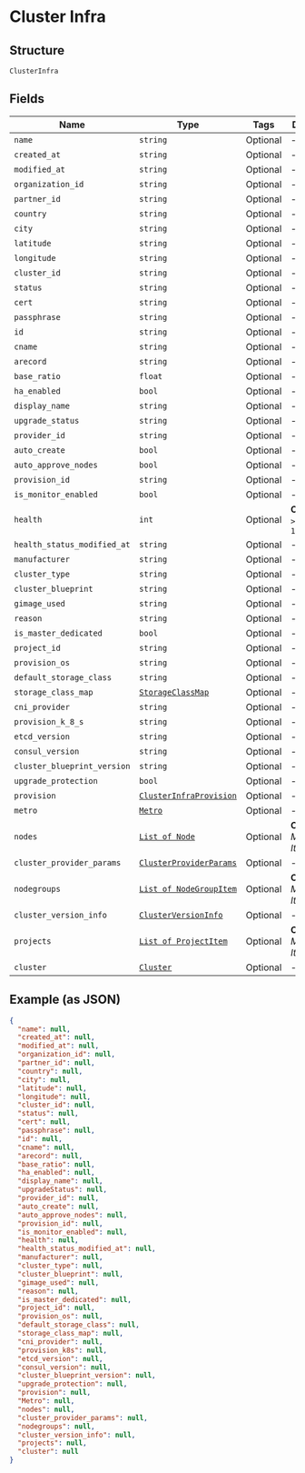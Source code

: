 
# Cluster Infra

## Structure

`ClusterInfra`

## Fields

| Name | Type | Tags | Description |
|  --- | --- | --- | --- |
| `name` | `string` | Optional | - |
| `created_at` | `string` | Optional | - |
| `modified_at` | `string` | Optional | - |
| `organization_id` | `string` | Optional | - |
| `partner_id` | `string` | Optional | - |
| `country` | `string` | Optional | - |
| `city` | `string` | Optional | - |
| `latitude` | `string` | Optional | - |
| `longitude` | `string` | Optional | - |
| `cluster_id` | `string` | Optional | - |
| `status` | `string` | Optional | - |
| `cert` | `string` | Optional | - |
| `passphrase` | `string` | Optional | - |
| `id` | `string` | Optional | - |
| `cname` | `string` | Optional | - |
| `arecord` | `string` | Optional | - |
| `base_ratio` | `float` | Optional | - |
| `ha_enabled` | `bool` | Optional | - |
| `display_name` | `string` | Optional | - |
| `upgrade_status` | `string` | Optional | - |
| `provider_id` | `string` | Optional | - |
| `auto_create` | `bool` | Optional | - |
| `auto_approve_nodes` | `bool` | Optional | - |
| `provision_id` | `string` | Optional | - |
| `is_monitor_enabled` | `bool` | Optional | - |
| `health` | `int` | Optional | **Constraints**: `>= 0`, `<= 1024` |
| `health_status_modified_at` | `string` | Optional | - |
| `manufacturer` | `string` | Optional | - |
| `cluster_type` | `string` | Optional | - |
| `cluster_blueprint` | `string` | Optional | - |
| `gimage_used` | `string` | Optional | - |
| `reason` | `string` | Optional | - |
| `is_master_dedicated` | `bool` | Optional | - |
| `project_id` | `string` | Optional | - |
| `provision_os` | `string` | Optional | - |
| `default_storage_class` | `string` | Optional | - |
| `storage_class_map` | [`StorageClassMap`](../../doc/models/storage-class-map.md) | Optional | - |
| `cni_provider` | `string` | Optional | - |
| `provision_k_8_s` | `string` | Optional | - |
| `etcd_version` | `string` | Optional | - |
| `consul_version` | `string` | Optional | - |
| `cluster_blueprint_version` | `string` | Optional | - |
| `upgrade_protection` | `bool` | Optional | - |
| `provision` | [`ClusterInfraProvision`](../../doc/models/cluster-infra-provision.md) | Optional | - |
| `metro` | [`Metro`](../../doc/models/metro.md) | Optional | - |
| `nodes` | [`List of Node`](../../doc/models/node.md) | Optional | **Constraints**: *Maximum Items*: `100` |
| `cluster_provider_params` | [`ClusterProviderParams`](../../doc/models/cluster-provider-params.md) | Optional | - |
| `nodegroups` | [`List of NodeGroupItem`](../../doc/models/node-group-item.md) | Optional | **Constraints**: *Maximum Items*: `100` |
| `cluster_version_info` | [`ClusterVersionInfo`](../../doc/models/cluster-version-info.md) | Optional | - |
| `projects` | [`List of ProjectItem`](../../doc/models/project-item.md) | Optional | **Constraints**: *Maximum Items*: `100` |
| `cluster` | [`Cluster`](../../doc/models/cluster.md) | Optional | - |

## Example (as JSON)

```json
{
  "name": null,
  "created_at": null,
  "modified_at": null,
  "organization_id": null,
  "partner_id": null,
  "country": null,
  "city": null,
  "latitude": null,
  "longitude": null,
  "cluster_id": null,
  "status": null,
  "cert": null,
  "passphrase": null,
  "id": null,
  "cname": null,
  "arecord": null,
  "base_ratio": null,
  "ha_enabled": null,
  "display_name": null,
  "upgradeStatus": null,
  "provider_id": null,
  "auto_create": null,
  "auto_approve_nodes": null,
  "provision_id": null,
  "is_monitor_enabled": null,
  "health": null,
  "health_status_modified_at": null,
  "manufacturer": null,
  "cluster_type": null,
  "cluster_blueprint": null,
  "gimage_used": null,
  "reason": null,
  "is_master_dedicated": null,
  "project_id": null,
  "provision_os": null,
  "default_storage_class": null,
  "storage_class_map": null,
  "cni_provider": null,
  "provision_k8s": null,
  "etcd_version": null,
  "consul_version": null,
  "cluster_blueprint_version": null,
  "upgrade_protection": null,
  "provision": null,
  "Metro": null,
  "nodes": null,
  "cluster_provider_params": null,
  "nodegroups": null,
  "cluster_version_info": null,
  "projects": null,
  "cluster": null
}
```

